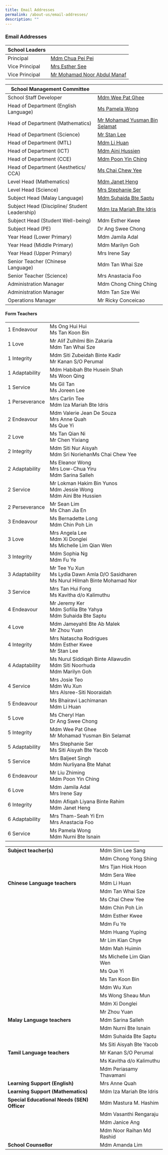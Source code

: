 ```yaml
---
title: Email Addresses
permalink: /about-us/email-addresses/
description: ""
---
```

### Email Addresses


| School Leaders |  |
|---|---|
| Principal  | [Mdm Chua Pei Pei](mailto:CHUA_Pei_Pei@moe.edu.sg) |
| Vice Principal | [Mrs Esther See](mailto:LING_Szengen@moe.edu.sg) |
| Vice Principal  | [Mr Mohamad Noor Abdul Manaf](mailto:Mohamad_Noor_ABDUL_MANAF@moe.edu.sg)  |


| School Management Committee |  |
|---|---|
| School Staff Developer | [Mdm Wee Pat Ghee](mailto:wee_pat_ghee@moe.edu.sg) |
| Head of Department (English Language) | [Ms Pamela Wong](mailto:wong_pei_li_pamela@moe.edu.sg)  |
| Head of Department (Mathematics) | [Mr Mohamad Yusman Bin Selamat](mailto:mohamad_yusman_selamat@moe.edu.sg) |
| Head of Department (Science) | [Mr Stan Lee](mailto:lee_mun_hong@moe.edu.sg) |
| Head of Department (MTL) | [Mdm Li Huan](mailto:li_huan@moe.edu.sg) |
| Head of Department (ICT) | [Mdm Aini Hussien](mailto:aini_hussien@moe.edu.sg) |
| Head of Department (CCE) | [Mdm Poon Yin Ching](mailto:poon_yin_ching@moe.edu.sg) |
| Head of Department (Aesthetics/ CCA)  | [Ms Chai Chew Yee](mailto:chai_chew_yee@moe.edu.sg) |
| Level Head (Mathematics) | [Mdm Janet Heng](mailto:heng_ee_hong@moe.edu.sg) |
| Level Head (Science)  | [Mrs Stephanie Ser](mailto:go_pei_ling@moe.edu.sg)  |
| Subject Head (Malay Language) | [Mdm Suhaida Bte Saptu](mailto:suhaida_saptu@moe.edu.sg) |
| Subject Head (Discipline/ Student Leadership) | [Mdm Iza Mariah Bte Idris](mailto:iza_mariah_idris@moe.edu.sg) |
| Subject Head (Student Well-being) | Mdm Esther Kwee |
| Subject Head (PE) | Dr Ang Swee Chong  |
| Year Head (Lower Primary)  | Mdm Jamila Adal |
| Year Head (Middle Primary)   | Mdm Marilyn Goh  |
| Year Head (Upper Primary) | Mrs Irene Say |
| Senior Teacher (Chinese Language) | Mdm Tan Whai Sze |
| Senior Teacher (Science) | Mrs Anastacia Foo |
| Administration Manager  | Mdm Chong Ching Ching |
| Administration Manager | Mdm Tan Sze Wei   |
| Operations Manager | Mr Ricky Conceicao |

#### Form Teachers

|  |  |
|---|---|
| 1 Endeavour | Ms Ong Hui Hui<br>Ms Tan Koon Bin  |
| 1 Love | Mr Alif Zulhilmi Bin Zakaria <br>Mdm Tan Whai Sze  |
| 1 Integrity | Mdm Siti Zubeidah Binte Kadir<br>Mr Kanan S/O Perumal |
| 1 Adaptability | Mdm Habibah Bte Husein Shah<br>Ms Woon Qing<br> |
| 1 Service | Ms Gil Tan <br>Ms Joreen Lee |
| 1 Perseverance | Mrs Carlin Tee <br>Mdm Iza Mariah Bte Idris |
| 2 Endeavour | Mdm Valerie Jean De Souza<br>Mrs Anne Quah <br>Ms Que Yi |
| 2 Love | Ms Tan Qian Ni<br>Mr Chen Yixiang |
| 2 Integrity | Mdm Siti Nur Aisyah<br>Mdm Sri NoriehanMs Chai Chew Yee |
| 2 Adaptability | Ms Eleanor Wong<br>Mrs Low-Chua Yiru<br>Mdm Sarina Salleh |
| 2 Service | Mr Lokman Hakim Bin Yunos<br>Mdm Jessie Wong<br>Mdm Aini Bte Hussien |
| 2 Perseverance | Mr Sean Lim<br>Ms Chan Jia En |
| 3 Endeavour  | Ms Bernadette Long<br>Mdm Chin Poh Lin |
| 3 Love | Mrs Angela Lee<br>Mdm Xi Donglei <br>Ms Michelle Lim Qian Wen  |
| 3 Integrity | Mdm Sophia Ng<br>Mdm Fu Ye |
| 3 Adaptability | Mr Tee Yu Xun<br>Ms Lydia Dawn Amla D/O Sasidharen<br>Ms Nurul Hilmah Binte Mohamad Nor |
| 3 Service | Mrs Tan Hui Fong<br>Ms Kavitha d/o Kalimuthu |
| 4 Endeavour | Mr Jeremy Ker<br>Mdm Sofilia Bte Yahya<br>Mdm Suhaida Bte Saptu |
| 4 Love | Mdm Jameyahti Bte Ab Malek<br>Mr Zhou Yuan |
| 4 Integrity | Mrs Natascha Rodrigues<br>Mdm Esther Kwee<br>Mr Stan Lee |
| 4 Adaptability | Ms Nurul Siddiqah Binte Allawudin<br>Mdm Siti Noorhuda<br>Mdm Marilyn Goh |
| 4 Service | Mrs Josie Teo<br>Mdm Wu Xun<br>Mrs Alsree-Siti Nooraidah  |
| 5 Endeavour | Ms Bhairavi Lachimanan<br>Mdm Li Huan |
| 5 Love | Ms Cheryl Han<br>Dr Ang Swee Chong  |
| 5 Integrity | Mdm Wee Pat Ghee <br>Mr Mohamad Yusman Bin Selamat |
| 5 Adaptability | Mrs Stephanie Ser<br>Ms Siti Aisyah Bte Yacob |
| 5 Service | Mrs Baljeet Singh <br>Mdm Nurliyana Bte Mahat |
| 6 Endeavour | Mr Liu Zhiming<br>Mdm Poon Yin Ching |
| 6 Love | Mdm Jamila Adal<br>Mrs Irene Say  |
| 6 Integrity | Mdm Afiqah Liyana Binte Rahim<br>Mdm Janet Heng |
| 6 Adaptability | Mrs Tham-Seah Yi Ern <br>Mrs Anastacia Foo |
| 6 Service | Ms Pamela Wong<br>Mdm Nurni Bte Isnain |

|  |  |
|---|---|
| **Subject teacher(s)** | Mdm Sim Lee Sang |
|   | Mdm Chong Yong Shing |
|   | Mrs Tjan Hiok Hoon |
|   | Mdm Sera Wee |
| **Chinese Language teachers** | Mdm Li Huan  |
|   | Mdm Tan Whai Sze |
|   | Ms Chai Chew Yee |
|   | Mdm Chin Poh Lin |
|   | Mdm Esther Kwee |
|   | Mdm Fu Ye |
|   | Mdm Huang Yuping |
|   | Mr Lim Kian Chye |
|   | Mdm Mah Huimin |
|   | Ms Michelle Lim Qian Wen  |
|   | Ms Que Yi |
|   | Ms Tan Koon Bin |
|   | Mdm Wu Xun |
|   | Ms Wong Sheau Mun  |
|   | Mdm Xi Donglei |
|   | Mr Zhou Yuan |
| **Malay Language teachers** | Mdm Sarina Salleh |
|   | Mdm Nurni Bte Isnain |
|   | Mdm Suhaida Bte Saptu |
|   | Ms Siti Aisyah Bte Yacob |
| **Tamil Language teachers** | Mr Kanan S/O Perumal |
|   | Ms Kavitha d/o Kalimuthu |
|   | Mdm Periasamy Thavamani |
| **Learning Support (English)** | Mrs Anne Quah |
| **Learning Support (Mathematics)** | Mdm Iza Mariah Bte Idris |
| **Special Educational Needs (SEN) Officer** | Mdm Mastura M. Hashim |
|   | Mdm Vasanthi Rengaraju |
|   | Mdm Janice Ang |
|   | Mdm Noor Raihan Md Rashid  |
| **School Counsellor** | Mdm Amanda Lim |